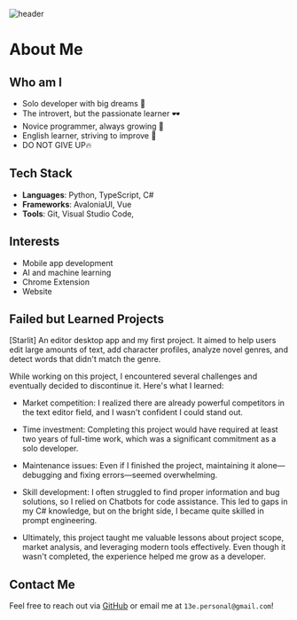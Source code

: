 ![header](https://capsule-render.vercel.app/api?type=wave&color=auto&height=300&section=header&text=capsule%20render&fontSize=90)
# About Me

## Who am I
- Solo developer with big dreams 🌟
- The introvert, but the passionate learner 🕶️
- Novice programmer, always growing 🌱
- English learner, striving to improve 📘
- DO NOT GIVE UP🔥

## Tech Stack
- **Languages**: Python, TypeScript, C#
- **Frameworks**: AvaloniaUI, Vue
- **Tools**: Git, Visual Studio Code, 

## Interests
- Mobile app development
- AI and machine learning
- Chrome Extension
- Website

## Failed but Learned Projects
[Starlit]
An editor desktop app and my first project. It aimed to help users edit large amounts of text, add character profiles, analyze novel genres, and detect words that didn't match the genre.

While working on this project, I encountered several challenges and eventually decided to discontinue it. Here's what I learned:

- Market competition: I realized there are already powerful competitors in the text editor field, and I wasn't confident I could stand out.
- Time investment: Completing this project would have required at least two years of full-time work, which was a significant commitment as a solo developer.
- Maintenance issues: Even if I finished the project, maintaining it alone—debugging and fixing errors—seemed overwhelming.
- Skill development: I often struggled to find proper information and bug solutions, so I relied on Chatbots for code assistance. This led to gaps in my C# knowledge, but on the bright side, I became quite skilled in prompt engineering.
  
- Ultimately, this project taught me valuable lessons about project scope, market analysis, and leveraging modern tools effectively. Even though it wasn't completed, the experience helped me grow as a developer.

## Contact Me
Feel free to reach out via [GitHub](https://github.com/s-13e) or email me at `13e.personal@gmail.com`!
